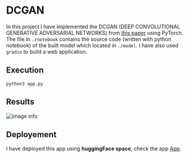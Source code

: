 # DCGAN

In this project I have implemented the DCGAN (DEEP CONVOLUTIONAL GENERATIVE ADVERSARIAL NETWORKS) from [this paper](https://arxiv.org/pdf/1511.06434.pdf) using PyTorch. The file in ```./notebook``` contains the source code (written with python notebook) of the built model which located in ```./model```. I have also used ```gradio``` to build a web application.

## Execution

```python3 app.py```

## Results

![image info](./result/demo.png)

## Deployement

I have deployed this app using **huggingFace space**, check the app [App](https://huggingface.co/spaces/AyoubMDL/DCGAN).

